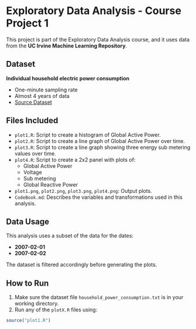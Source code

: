 # Exploratory Data Analysis - Course Project 1

This project is part of the Exploratory Data Analysis course, and it uses data from the **UC Irvine Machine Learning Repository**.

## Dataset

**Individual household electric power consumption**  
- One-minute sampling rate  
- Almost 4 years of data  
- [Source Dataset](https://archive.ics.uci.edu/ml/datasets/individual+household+electric+power+consumption)

## Files Included

- `plot1.R`: Script to create a histogram of Global Active Power.
- `plot2.R`: Script to create a line graph of Global Active Power over time.
- `plot3.R`: Script to create a line graph showing three energy sub metering values over time.
- `plot4.R`: Script to create a 2x2 panel with plots of:
  - Global Active Power
  - Voltage
  - Sub metering
  - Global Reactive Power
- `plot1.png`, `plot2.png`, `plot3.png`, `plot4.png`: Output plots.
- `CodeBook.md`: Describes the variables and transformations used in this analysis.

## Data Usage

This analysis uses a subset of the data for the dates:
- **2007-02-01**
- **2007-02-02**

The dataset is filtered accordingly before generating the plots.

## How to Run

1. Make sure the dataset file `household_power_consumption.txt` is in your working directory.
2. Run any of the `plotX.R` files using:

```r
source("plot1.R")
